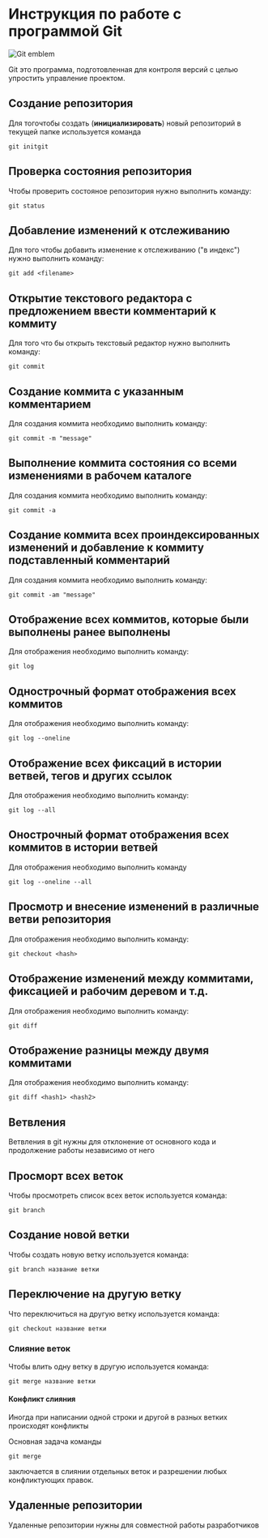 # Инструкция по работе с программой Git

![Git emblem](git.png)


Git это программа,  подготовленная для контроля версий с целью упростить управление проектом.

## Создание репозитория

Для тогочтобы создать (**инициализировать**) новый репозиторий в текущей папке используется команда

    git initgit

## Проверка состояния репозитория

Чтобы проверить состояное репозитория нужно выполнить команду:

    git status

## Добавление изменений к отслеживанию

Для того чтобы добавить изменение к отслеживанию ("в индекс") нужно выполнить команду:

    git add <filename>

## Открытие текстового редактора с предложением ввести комментарий к коммиту ##
Для того что бы открыть текстовый редактор нужно выполнить команду:

    git commit

## Создание коммита с указанным комментарием ##

Для создания коммита необходимо выполнить команду:

    git commit -m "message"

## Выполнение коммита состояния со всеми изменениями в рабочем каталоге ##

Для создания коммита необходимо выполнить команду:

    git commit -a

## Создание коммита всех проиндексированных изменений и добавление к коммиту подставленный комментарий ##

Для создания коммита необходимо выполнить команду:

    git commit -am "message"

## Отображение всех коммитов, которые были выполнены ранее выполнены ##

Для отображения необходимо выполнить команду:
    
    git log

## Однострочный формат отображения всех коммитов ##

Для отображения необходимо выполнить команду:

    git log --oneline

## Отображение всех фиксаций в истории ветвей, тегов и других ссылок ##

Для отображения необходимо выполнить команду:

    git log --all

## Онострочный формат отображения всех коммитов в истории ветвей ##

Для отображения необходимо выполнить команду

    git log --oneline --all

## Просмотр и внесение изменений в различные ветви репозитория ##

Для отображения необходимо выполнить команду:

    git checkout <hash>

## Отображение изменений между коммитами, фиксацией и рабочим деревом и т.д. ##

Для отображения необходимо выполнить команду:

    git diff

## Отображение разницы между двумя коммитами ##

Для отображения необходимо выполнить команду:

    git diff <hash1> <hash2>

## Ветвления

Ветвления в git нужны для отклонение от основного кода и продолжение работы независимо от него

## Просморт всех веток

Чтобы просмотреть список всех веток используется команда:

    git branch

## Создание новой ветки

Чтобы создать новую ветку используется команда:

    git branch название ветки

## Переключение на другую ветку

Что переключиться на другую ветку используется команда:

    git checkout название ветки

### Слияние веток

Чтобы влить одну ветку в другую используется команда:

    git merge название ветки

#### Конфликт слияния

Иногда при написании одной строки и другой в разных ветких происходят конфликты

Основная задача команды

    git merge

 заключается в слиянии отдельных веток и разрешении любых конфликтующих правок.

## Удаленные репозитории

Удаленные репозитории нужны для совместной работы разработчиков